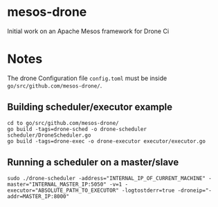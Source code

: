 # mesos-drone
Initial work on an Apache Mesos framework for Drone Ci

# Notes

The drone Configuration file `config.toml` must be inside `go/src/github.com/mesos-drone/`.
## Building scheduler/executor example 
```
cd to go/src/github.com/mesos-drone/
go build -tags=drone-sched -o drone-scheduler scheduler/DroneScheduler.go
go build -tags=drone-exec -o drone-executor executor/executor.go
```
## Running a scheduler on a master/slave
```
sudo ./drone-scheduler -address="INTERNAL_IP_OF_CURRENT_MACHINE" -master="INTERNAL_MASTER_IP:5050" -v=1 -executor="ABSOLUTE_PATH_TO_EXECUTOR" -logtostderr=true -droneip="-addr=MASTER_IP:8000"
```
